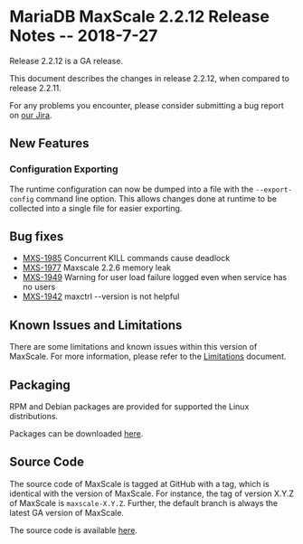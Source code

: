 # MariaDB MaxScale 2.2.12 Release Notes -- 2018-7-27

Release 2.2.12 is a GA release.

This document describes the changes in release 2.2.12, when compared to
release 2.2.11.

For any problems you encounter, please consider submitting a bug
report on [our Jira](https://jira.mariadb.org/projects/MXS).

## New Features

### Configuration Exporting

The runtime configuration can now be dumped into a file with the
`--export-config` command line option. This allows changes done at runtime to be
collected into a single file for easier exporting.

## Bug fixes

* [MXS-1985](https://jira.mariadb.org/browse/MXS-1985) Concurrent KILL commands cause deadlock
* [MXS-1977](https://jira.mariadb.org/browse/MXS-1977) Maxscale 2.2.6 memory leak
* [MXS-1949](https://jira.mariadb.org/browse/MXS-1949) Warning for user load failure logged even when service has no users
* [MXS-1942](https://jira.mariadb.org/browse/MXS-1942) maxctrl --version is not helpful

## Known Issues and Limitations

There are some limitations and known issues within this version of MaxScale.
For more information, please refer to the [Limitations](../About/Limitations.md) document.

## Packaging

RPM and Debian packages are provided for supported the Linux distributions.

Packages can be downloaded [here](https://mariadb.com/downloads/mariadb-tx/maxscale).

## Source Code

The source code of MaxScale is tagged at GitHub with a tag, which is identical
with the version of MaxScale. For instance, the tag of version X.Y.Z of MaxScale
is `maxscale-X.Y.Z`. Further, the default branch is always the latest GA version
of MaxScale.

The source code is available [here](https://github.com/mariadb-corporation/MaxScale).
